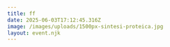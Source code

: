 ```yaml
---
title: ff
date: 2025-06-03T17:12:45.316Z
image: /images/uploads/1500px-sintesi-proteica.jpg
layout: event.njk
---
```

